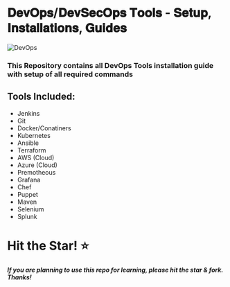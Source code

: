 # 𝐃𝐞𝐯𝐎𝐩𝐬/𝐃𝐞𝐯𝐒𝐞𝐜𝐎𝐩𝐬 𝐓𝐨𝐨𝐥𝐬 - 𝐒𝐞𝐭𝐮𝐩, 𝐈𝐧𝐬𝐭𝐚𝐥𝐥𝐚𝐭𝐢𝐨𝐧𝐬, 𝐆𝐮𝐢𝐝𝐞𝐬

![DevOps](https://imgur.com/tLk2Gli.png)

### This Repository contains all DevOps Tools installation guide with setup of all required commands

## Tools Included:

* Jenkins
* Git
* Docker/Conatiners
* Kubernetes
* Ansible
* Terraform
* AWS (Cloud)
* Azure (Cloud)
* Premotheous
* Grafana
* Chef
* Puppet
* Maven
* Selenium
* Splunk

# Hit the Star! ⭐
***If you are planning to use this repo for learning, please hit the star & fork. Thanks!***


